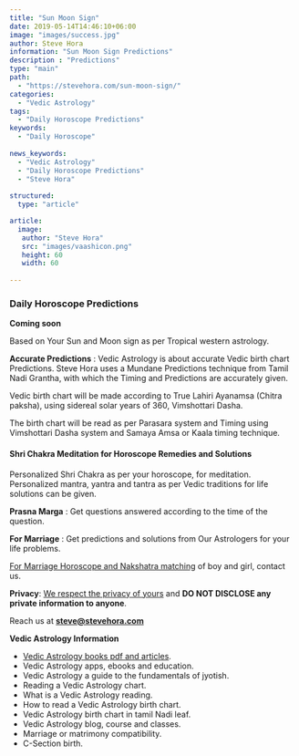 ```yaml
---
title: "Sun Moon Sign"
date: 2019-05-14T14:46:10+06:00
image: "images/success.jpg"
author: Steve Hora
information: "Sun Moon Sign Predictions"
description : "Predictions"
type: "main"
path:
  - "https://stevehora.com/sun-moon-sign/"
categories: 
  - "Vedic Astrology"
tags:
  - "Daily Horoscope Predictions"
keywords:
  - "Daily Horoscope"
  
news_keywords:
  - "Vedic Astrology"
  - "Daily Horoscope Predictions"
  - "Steve Hora"
  
structured:
  type: "article"

article:
  image:
   author: "Steve Hora"
   src: "images/vaashicon.png"
   height: 60
   width: 60
  
---
```


### Daily Horoscope Predictions

**Coming soon**

Based on Your Sun and Moon sign as per Tropical western astrology.


**Accurate Predictions** : Vedic Astrology is about accurate Vedic birth chart Predictions. Steve Hora uses a Mundane Predictions technique from Tamil Nadi Grantha, with which the Timing and Predictions are accurately given.

Vedic birth chart will be made according to True Lahiri Ayanamsa (Chitra paksha), using sidereal solar years of 360, Vimshottari Dasha.

The birth chart will be read as per Parasara system and Timing using Vimshottari Dasha system and Samaya Amsa or Kaala timing technique.

#### Shri Chakra Meditation for Horoscope Remedies and Solutions
Personalized Shri Chakra as per your horoscope, for meditation. Personalized mantra, yantra and tantra as per Vedic traditions for life solutions can be given.

**Prasna Marga** : Get questions answered according to the time of the question.

**For Marriage** : Get predictions and solutions from Our Astrologers for your life problems.

[For Marriage Horoscope and Nakshatra matching](/articles/marriage-compatibility/) of boy and girl, contact us.

**Privacy**: [We respect the privacy of yours](/articles/privacy/) and **DO NOT DISCLOSE any private information to anyone**.

Reach us at  **steve@stevehora.com**

**Vedic Astrology Information**

* [Vedic Astrology books pdf and articles](/articles/vedic-astrology-books/).
* Vedic Astrology apps, ebooks and education.
* Vedic Astrology a guide to the fundamentals of jyotish.
* Reading a Vedic Astrology chart.
* What is a Vedic Astrology reading.
* How to read a Vedic Astrology birth chart.
* Vedic Astrology birth chart in tamil Nadi leaf.
* Vedic Astrology blog, course and classes.
* Marriage or matrimony compatibility.
* C-Section birth.